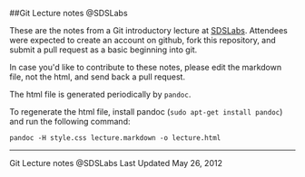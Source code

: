 ##Git Lecture notes @SDSLabs

These are the notes from a Git introductory lecture at [SDSLabs](github.com/sdslabs). Attendees were expected to create an account on github, fork this repository, and submit a pull request as a basic beginning into git.

In case you'd like to contribute to these notes, please edit the markdown file, not the html, and send back a pull request.

The html file is generated periodically by `pandoc`.

To regenerate the html file, install pandoc (`sudo apt-get install pandoc`) and run the following command:

    pandoc -H style.css lecture.markdown -o lecture.html

---
Git Lecture notes @SDSLabs
Last Updated May 26, 2012
